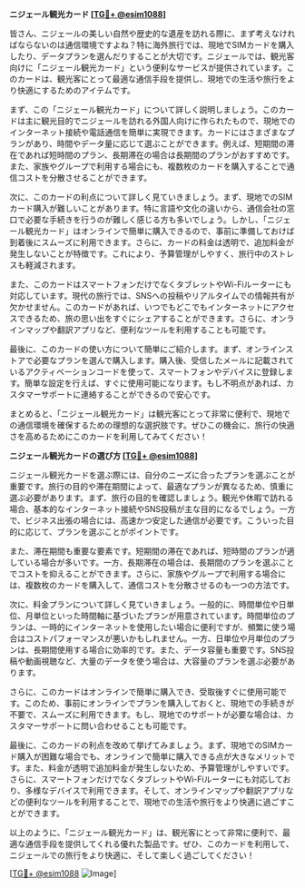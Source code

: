 **ニジェール観光カード [[TG💪+ @esim1088](https://t.me/s/esim1088)]**

皆さん、ニジェールの美しい自然や歴史的な遺産を訪れる際に、まず考えなければならないのは通信環境ですよね？特に海外旅行では、現地でSIMカードを購入したり、データプランを選んだりすることが大切です。ニジェールでは、観光客向けに「ニジェール観光カード」という便利なサービスが提供されています。このカードは、観光客にとって最適な通信手段を提供し、現地での生活や旅行をより快適にするためのアイテムです。

まず、この「ニジェール観光カード」について詳しく説明しましょう。このカードは主に観光目的でニジェールを訪れる外国人向けに作られたもので、現地でのインターネット接続や電話通信を簡単に実現できます。カードにはさまざまなプランがあり、時間やデータ量に応じて選ぶことができます。例えば、短期間の滞在であれば短時間のプラン、長期滞在の場合は長期間のプランがおすすめです。また、家族やグループで利用する場合にも、複数枚のカードを購入することで通信コストを分散させることができます。

次に、このカードの利点について詳しく見ていきましょう。まず、現地でのSIMカード購入が難しいことがあります。特に言語や文化の違いから、通信会社の窓口で必要な手続きを行うのが難しく感じる方も多いでしょう。しかし、「ニジェール観光カード」はオンラインで簡単に購入できるので、事前に準備しておけば到着後にスムーズに利用できます。さらに、カードの料金は透明で、追加料金が発生しないことが特徴です。これにより、予算管理がしやすく、旅行中のストレスも軽減されます。

また、このカードはスマートフォンだけでなくタブレットやWi-Fiルーターにも対応しています。現代の旅行では、SNSへの投稿やリアルタイムでの情報共有が欠かせません。このカードがあれば、いつでもどこでもインターネットにアクセスできるため、旅の思い出をすぐにシェアすることができます。さらに、オンラインマップや翻訳アプリなど、便利なツールを利用することも可能です。

最後に、このカードの使い方について簡単にご紹介します。まず、オンラインストアで必要なプランを選んで購入します。購入後、受信したメールに記載されているアクティベーションコードを使って、スマートフォンやデバイスに登録します。簡単な設定を行えば、すぐに使用可能になります。もし不明点があれば、カスタマーサポートに連絡することができるので安心です。

まとめると、「ニジェール観光カード」は観光客にとって非常に便利で、現地での通信環境を確保するための理想的な選択肢です。ぜひこの機会に、旅行の快適さを高めるためにこのカードを利用してみてください！

**ニジェール観光カードの選び方 [[TG💪+ @esim1088](https://t.me/s/esim1088)]**

ニジェール観光カードを選ぶ際には、自分のニーズに合ったプランを選ぶことが重要です。旅行の目的や滞在期間によって、最適なプランが異なるため、慎重に選ぶ必要があります。まず、旅行の目的を確認しましょう。観光や休暇で訪れる場合、基本的なインターネット接続やSNS投稿が主な目的になるでしょう。一方で、ビジネス出張の場合には、高速かつ安定した通信が必要です。こういった目的に応じて、プランを選ぶことがポイントです。

また、滞在期間も重要な要素です。短期間の滞在であれば、短時間のプランが適している場合が多いです。一方、長期滞在の場合は、長期間のプランを選ぶことでコストを抑えることができます。さらに、家族やグループで利用する場合には、複数枚のカードを購入して、通信コストを分散させるのも一つの方法です。

次に、料金プランについて詳しく見ていきましょう。一般的に、時間単位や日単位、月単位といった時間軸に基づいたプランが用意されています。時間単位のプランは、一時的にインターネットを使用したい場合に便利ですが、頻繁に使う場合はコストパフォーマンスが悪いかもしれません。一方、日単位や月単位のプランは、長期間使用する場合に効率的です。また、データ容量も重要です。SNS投稿や動画視聴など、大量のデータを使う場合は、大容量のプランを選ぶ必要があります。

さらに、このカードはオンラインで簡単に購入でき、受取後すぐに使用可能です。このため、事前にオンラインでプランを購入しておくと、現地での手続きが不要で、スムーズに利用できます。もし、現地でのサポートが必要な場合は、カスタマーサポートに問い合わせることも可能です。

最後に、このカードの利点を改めて挙げてみましょう。まず、現地でのSIMカード購入が困難な場合でも、オンラインで簡単に購入できる点が大きなメリットです。また、料金が透明で追加料金が発生しないため、予算管理がしやすいです。さらに、スマートフォンだけでなくタブレットやWi-Fiルーターにも対応しており、多様なデバイスで利用できます。そして、オンラインマップや翻訳アプリなどの便利なツールを利用することで、現地での生活や旅行をより快適に過ごすことができます。

以上のように、「ニジェール観光カード」は、観光客にとって非常に便利で、最適な通信手段を提供してくれる優れた製品です。ぜひ、このカードを利用して、ニジェールでの旅行をより快適に、そして楽しく過ごしてください！

[[TG💪+ @esim1088](https://t.me/s/esim1088) ![Image](https://i.postimg.cc/Y0z9fWf4/image.png)]
